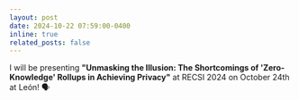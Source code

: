 ```yaml
---
layout: post
date: 2024-10-22 07:59:00-0400
inline: true
related_posts: false
---
```


I will be presenting **"Unmasking the Illusion: The Shortcomings of 'Zero-Knowledge' Rollups in Achieving Privacy"** at RECSI 2024 on October 24th at León! :speaking_head:
